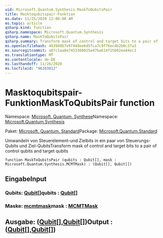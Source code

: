```yaml
---
uid: Microsoft.Quantum.Synthesis.MaskToQubitsPair
title: Masktoqubitspair-Funktion
ms.date: 11/25/2020 12:00:00 AM
ms.topic: article
qsharp.kind: function
qsharp.namespace: Microsoft.Quantum.Synthesis
qsharp.name: MaskToQubitsPair
qsharp.summary: Transform mask of control and target bits to a pair of control qubits and target qubits
ms.openlocfilehash: 493949b7e9f449ee6d5fca7c9f76ec4b2b0c37a3
ms.sourcegitcommit: a87c1aa8e7453360025e47ba614f25b02ea84ec3
ms.translationtype: MT
ms.contentlocale: de-DE
ms.lasthandoff: 11/26/2020
ms.locfileid: "96203012"
---
```

# <a name="masktoqubitspair-function"></a><span data-ttu-id="8275a-102">Masktoqubitspair-Funktion</span><span class="sxs-lookup"><span data-stu-id="8275a-102">MaskToQubitsPair function</span></span>

<span data-ttu-id="8275a-103">Namespace: [Microsoft. Quantum. Synthese](xref:Microsoft.Quantum.Synthesis)</span><span class="sxs-lookup"><span data-stu-id="8275a-103">Namespace: [Microsoft.Quantum.Synthesis](xref:Microsoft.Quantum.Synthesis)</span></span>

<span data-ttu-id="8275a-104">Paket: [Microsoft. Quantum. Standard](https://nuget.org/packages/Microsoft.Quantum.Standard)</span><span class="sxs-lookup"><span data-stu-id="8275a-104">Package: [Microsoft.Quantum.Standard](https://nuget.org/packages/Microsoft.Quantum.Standard)</span></span>


<span data-ttu-id="8275a-105">Umwandeln von Steuerelement-und Zielbits in ein paar von Steuerungs-Qubits und Ziel-Qubits</span><span class="sxs-lookup"><span data-stu-id="8275a-105">Transform mask of control and target bits to a pair of control qubits and target qubits</span></span>

```qsharp
function MaskToQubitsPair (qubits : Qubit[], mask : Microsoft.Quantum.Synthesis.MCMTMask) : (Qubit[], Qubit[])
```


## <a name="input"></a><span data-ttu-id="8275a-106">Eingabe</span><span class="sxs-lookup"><span data-stu-id="8275a-106">Input</span></span>

### <a name="qubits--qubit"></a><span data-ttu-id="8275a-107">Qubits: [Qubit](xref:microsoft.quantum.lang-ref.qubit)[]</span><span class="sxs-lookup"><span data-stu-id="8275a-107">qubits : [Qubit](xref:microsoft.quantum.lang-ref.qubit)[]</span></span>




### <a name="mask--mcmtmask"></a><span data-ttu-id="8275a-108">Maske: [mcmtmask](xref:Microsoft.Quantum.Synthesis.MCMTMask)</span><span class="sxs-lookup"><span data-stu-id="8275a-108">mask : [MCMTMask](xref:Microsoft.Quantum.Synthesis.MCMTMask)</span></span>





## <a name="output--qubitqubit"></a><span data-ttu-id="8275a-109">Ausgabe: ([Qubit](xref:microsoft.quantum.lang-ref.qubit)[],[Qubit](xref:microsoft.quantum.lang-ref.qubit)[])</span><span class="sxs-lookup"><span data-stu-id="8275a-109">Output : ([Qubit](xref:microsoft.quantum.lang-ref.qubit)[],[Qubit](xref:microsoft.quantum.lang-ref.qubit)[])</span></span>

